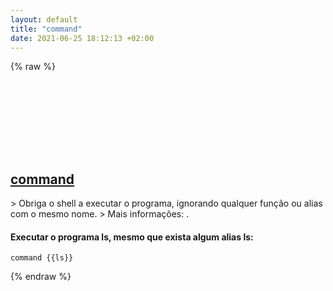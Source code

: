 ```yaml
---
layout: default
title: "command"
date: 2021-06-25 18:12:13 +02:00
---
```

{% raw %}
<h2 id="command">
  <a href="/pt_br/common/command.html">command</a> <a href="#command"><svg class="icon">
    <use href="/assets/images/unicode_sprite.svg#link" />
  </svg></a>
</h2>
> Obriga o shell a executar o programa, ignorando qualquer função ou alias com o mesmo nome.
> Mais informações: <https://manned.org/command>.

#### Executar o programa ls, mesmo que exista algum alias ls:
```shell
command {{ls}}
```
{% endraw %}